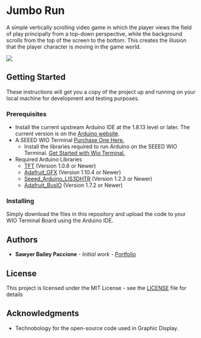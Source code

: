 # Jumbo Run

A simple vertically scrolling video game in which the player views the field of play principally from a top-down perspective, while the background scrolls from the top of the screen to the bottom. This creates the illusion that the player character is moving in the game world.

![](https://media.giphy.com/media/8pGMtD6UaAjDVzmZMp/giphy.gif)

## Getting Started

These instructions will get you a copy of the project up and running on your local machine for development and testing purposes.

### Prerequisites


- Install the current upstream Arduino IDE at the 1.8.13 level or later. The current version is on the [Arduino website](https://www.arduino.cc/en/main/software).
- A SEEED WIO Terminal [Purchase One Here.](https://www.seeedstudio.com/Wio-Terminal-p-4509.html)
  - Install the libraries required to run Arduino on the SEEED WIO Terminal. [Get Started with Wio Terminal.](https://wiki.seeedstudio.com/Wio-Terminal-Getting-Started/)
- Required Arduino Libraries
  - [TFT](https://www.arduino.cc/en/Reference/TFTLibrary) (Version 1.0.6 or Newer)
  - [Adafruit_GFX](https://github.com/adafruit/Adafruit-GFX-Library) (Version 1.10.4 or Newer)
  - [Seeed_Arduino_LIS3DHTR](https://github.com/Seeed-Studio/Seeed_Arduino_LIS3DHTR) (Version 1.2.3 or Newer)
  - [Adafruit_BusIO](https://github.com/adafruit/Adafruit_BusIO) (Version 1.7.2 or Newer)

### Installing

Simply download the files in this repository and upload the code to your WIO Terminal Board using the Arduino IDE.

## Authors

- **Sawyer Bailey Paccione** - *Initial work* - [Portfolio](http://sawyerbaileypaccione.tech/)

## License

This project is licensed under the MIT License - see the [LICENSE](LICENSE) file for details

## Acknowledgments

- Technobology for the open-source code used in     Graphic Display.
